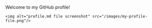 Welcome to my GitHub profile!
   ```
<img alt="profile.md file screenshot" src="/images/my-profile-file.png"/>

